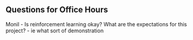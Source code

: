 ## Questions for Office Hours ##
Monil - Is reinforcement learning okay? 
	What are the expectations for this project? 
	- ie what sort of demonstration 
 
